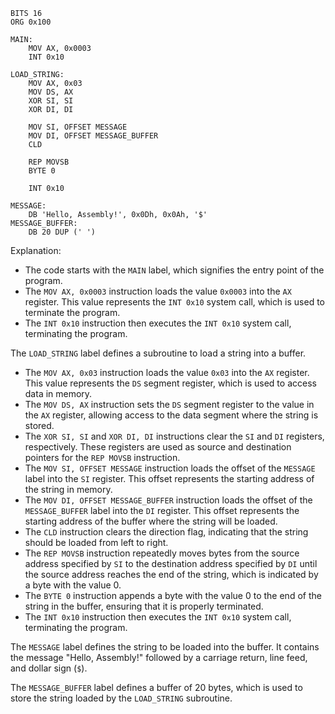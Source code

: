 ```
BITS 16
ORG 0x100

MAIN:
    MOV AX, 0x0003
    INT 0x10

LOAD_STRING:
    MOV AX, 0x03
    MOV DS, AX
    XOR SI, SI
    XOR DI, DI

    MOV SI, OFFSET MESSAGE
    MOV DI, OFFSET MESSAGE_BUFFER
    CLD

    REP MOVSB
    BYTE 0

    INT 0x10

MESSAGE:
    DB 'Hello, Assembly!', 0x0Dh, 0x0Ah, '$'
MESSAGE_BUFFER:
    DB 20 DUP (' ')
```

Explanation:

* The code starts with the `MAIN` label, which signifies the entry point of the program.
* The `MOV AX, 0x0003` instruction loads the value `0x0003` into the `AX` register. This value represents the `INT 0x10` system call, which is used to terminate the program.
* The `INT 0x10` instruction then executes the `INT 0x10` system call, terminating the program.

The `LOAD_STRING` label defines a subroutine to load a string into a buffer.

* The `MOV AX, 0x03` instruction loads the value `0x03` into the `AX` register. This value represents the `DS` segment register, which is used to access data in memory.
* The `MOV DS, AX` instruction sets the `DS` segment register to the value in the `AX` register, allowing access to the data segment where the string is stored.
* The `XOR SI, SI` and `XOR DI, DI` instructions clear the `SI` and `DI` registers, respectively. These registers are used as source and destination pointers for the `REP MOVSB` instruction.
* The `MOV SI, OFFSET MESSAGE` instruction loads the offset of the `MESSAGE` label into the `SI` register. This offset represents the starting address of the string in memory.
* The `MOV DI, OFFSET MESSAGE_BUFFER` instruction loads the offset of the `MESSAGE_BUFFER` label into the `DI` register. This offset represents the starting address of the buffer where the string will be loaded.
* The `CLD` instruction clears the direction flag, indicating that the string should be loaded from left to right.
* The `REP MOVSB` instruction repeatedly moves bytes from the source address specified by `SI` to the destination address specified by `DI` until the source address reaches the end of the string, which is indicated by a byte with the value 0.
* The `BYTE 0` instruction appends a byte with the value 0 to the end of the string in the buffer, ensuring that it is properly terminated.
* The `INT 0x10` instruction then executes the `INT 0x10` system call, terminating the program.

The `MESSAGE` label defines the string to be loaded into the buffer. It contains the message "Hello, Assembly!" followed by a carriage return, line feed, and dollar sign (`$`).

The `MESSAGE_BUFFER` label defines a buffer of 20 bytes, which is used to store the string loaded by the `LOAD_STRING` subroutine.